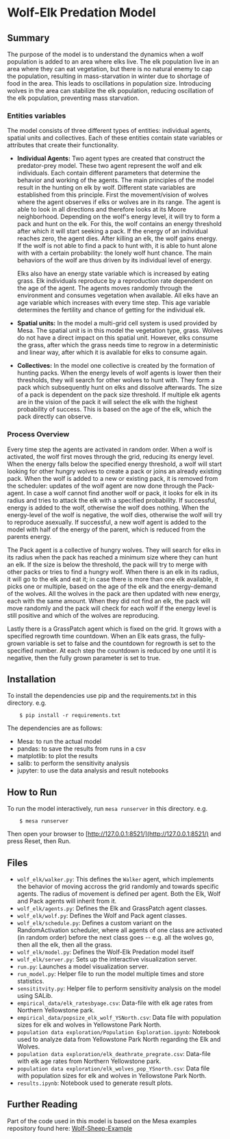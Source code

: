 # Wolf-Elk Predation Model

## Summary

The purpose of the model is to understand the dynamics when a wolf population is added to an area where elks live. The elk population live in an area where they can eat vegetation, but there is no natural enemy to cap the population, resulting in mass-starvation in winter due to shortage of food in the area. This leads to oscillations in population size. Introducing wolves in the area can stabilize the elk population, reducing oscillation of the elk population, preventing mass starvation.
### Entities variables
The model consists of three different types of entities: individual agents, spatial units and collectives. Each of these entities contain state variables or attributes that create their functionality. 
- **Individual Agents:** Two agent types are created that construct the predator-prey model. These two agent represent the wolf and elk individuals. Each contain different parameters that determine the behavior and working of the agents. The main principles of the model result in the hunting on elk by wolf. Different state variables are established from this principle. First the movement/vision of wolves where the agent observes if elks or wolves are in its range. The agent is able to look in all directions and therefore looks at its Moore neighborhood. Depending on the wolf's energy level, it will try to form a pack and hunt on the elk. For this, the wolf contains an energy threshold after which it will start seeking a pack. If the energy of an individual reaches zero, the agent dies. After killing an elk, the wolf gains energy. If the wolf is not able to find a pack to hunt with, it is able to hunt alone with with a certain probability: the lonely wolf hunt chance. The main behaviors of the wolf are thus driven by its individual level of energy.
    
    Elks also have an energy state variable which is increased by eating grass. Elk individuals reproduce by a reproduction rate dependent on the age of the agent. The agents moves randomly through the environment and consumes vegetation when available. All elks have an age variable which increases with every time step. This age variable determines the fertility and chance of getting for the individual elk. 

- **Spatial units:** In the model a multi-grid cell system is used provided by Mesa. The spatial unit is in this model the vegetation type, grass. Wolves do not have a direct impact on this spatial unit. However, elks consume the grass, after which the grass needs time to regrow in a deterministic and linear way, after which it is available for elks to consume again.
    
- **Collectives:** In the model one collective is created by the formation of hunting packs. When the energy levels of wolf agents is lower then their thresholds, they will search for other wolves to hunt with. They form a pack which subsequently hunt on elks and dissolve afterwards. The size of a pack is dependent on the pack size threshold. If multiple elk agents are in the vision of the pack it will select the elk with the highest probability of success. This is based on the age of the elk, which the pack directly can observe.
    

### Process Overview
Every time step the agents are activated in random order. When a wolf is activated, the wolf first moves through the grid, reducing its energy level. When the energy falls below the specified energy threshold, a wolf will start looking for other hungry wolves to create a pack or joins an already existing pack. When the wolf is added to a new or existing pack, it is removed from the scheduler: updates of the wolf agent are now done through the Pack-agent. In case a wolf cannot find another wolf or pack, it looks for elk in its radius and tries to attack the elk with a specified probability. If successful, energy is added to the wolf, otherwise the wolf does nothing. When the energy-level of the wolf is negative, the wolf dies, otherwise the wolf will try to reproduce asexually. If successful, a new wolf agent is added to the model with half of the energy of the parent, which is reduced from the parents energy.

The Pack agent is a collective of hungry wolves. They will search for elks in its radius when the pack has reached a minimum size where they can hunt an elk. If the size is below the threshold, the pack will try to merge with other packs or tries to find a hungry wolf. When there is an elk in its radius, it will go to the elk and eat it; in case there is more than one elk available, it picks one or multiple, based on the age of the elk and the energy-demand of the wolves. All the wolves in the pack are then updated with new energy, each with the same amount. When they did not find an elk, the pack will move randomly and the pack will check for each wolf if the energy level is still positive and which of the wolves are reproducing.

Lastly there is a GrassPatch agent which is fixed on the grid. It grows with a specified regrowth time countdown. When an Elk eats grass, the fully-grown variable is set to false and the countdown for regrowth is set to the specified number. At each step the countdown is reduced by one until it is negative, then the fully grown parameter is set to true.

## Installation

To install the dependencies use pip and the requirements.txt in this directory. e.g.

```
    $ pip install -r requirements.txt
```
The dependencies are as follows:
- Mesa: to run the actual model
- pandas: to save the results from runs in a csv
- matplotlib: to plot the results
- salib: to perform the sensitivity analysis
- jupyter: to use the data analysis and result notebooks
## How to Run

To run the model interactively, run ``mesa runserver`` in this directory. e.g.

```
    $ mesa runserver
```

Then open your browser to [http://127.0.0.1:8521/](http://127.0.0.1:8521/) and press Reset, then Run.

## Files

* ``wolf_elk/walker.py``: This defines the ``Walker`` agent, which implements the behavior of moving accross the grid randomly and towards specific agents. The radius of movement is defined per agent. Both the Elk, Wolf and Pack agents will inherit from it.
* ``wolf_elk/agents.py``: Defines the Elk and GrassPatch agent classes.
* ``wolf_elk/wolf.py``: Defines the Wolf and Pack agent classes.
* ``wolf_elk/schedule.py``: Defines a custom variant on the RandomActivation scheduler, where all agents of one class are activated (in random order) before the next class goes -- e.g. all the wolves go, then all the elk, then all the grass.
* ``wolf_elk/model.py``: Defines the Wolf-Elk Predation model itself
* ``wolf_elk/server.py``: Sets up the interactive visualization server.
* ``run.py``: Launches a model visualization server.
* ``run_model.py``: Helper file to run the model multiple times and store statistics.
* ``sensititvity.py``: Helper file to perform sensitivity analysis on the model using SALib.
* ``empirical_data/elk_ratesbyage.csv``: Data-file with elk age rates from Northern Yellowstone park.
* ``empirical_data/popsize_elk_wolf_YSNorth.csv``: Data file with population sizes for elk and wolves in Yellowstone Park North.
* ``population data exploration/Population Exploration.ipynb``: Notebook used to analyze data from Yellowstone Park North regarding the Elk and Wolves.
* ``population data exploration/elk_deathrate_pregrate.csv``: Data-file with elk age rates from Northern Yellowstone park.
* ``population data exploration/elk_wolves_pop_YSnorth.csv``: Data file with population sizes for elk and wolves in Yellowstone Park North.
* ``results.ipynb``: Notebook used to generate result plots.
## Further Reading

Part of the code used in this model is based on the Mesa examples repository found here: [Wolf-Sheep-Example](https://github.com/projectmesa/mesa/tree/master/examples/wolf_sheep)

